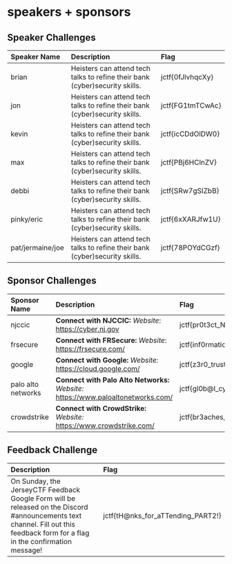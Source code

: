 # speakers + sponsors

## Speaker Challenges
| Speaker Name  | Description | Flag
|:-- | :-- | :---
| brian | Heisters can attend tech talks to refine their bank (cyber)security skills. | jctf{0fJlvhqcXy}
| jon | Heisters can attend tech talks to refine their bank (cyber)security skills. | jctf{FG1tmTCwAc}
| kevin | Heisters can attend tech talks to refine their bank (cyber)security skills. | jctf{icCDdOlDW0}
| max | Heisters can attend tech talks to refine their bank (cyber)security skills. | jctf{PBj6HClnZV}
| debbi | Heisters can attend tech talks to refine their bank (cyber)security skills. | jctf{SRw7gSIZbB}
| pinky/eric | Heisters can attend tech talks to refine their bank (cyber)security skills. | jctf{6xXARJfw1U}
| pat/jermaine/joe | Heisters can attend tech talks to refine their bank (cyber)security skills. | jctf{78POYdCGzf}

## Sponsor Challenges
| Sponsor Name | Description | Flag
|:-- | :-- | :---
| njccic | **Connect with NJCCIC:** *Website*: https://cyber.nj.gov | jctf{pr0t3ct_NJ_cyb3r_sp@C3}
| frsecure | **Connect with FRSecure:** *Website*: https://frsecure.com/ | jctf{inf0rmation_SECURITY_#1}
| google | **Connect with Google:** *Website:* https://cloud.google.com/ | jctf{z3r0_trust_infr@structure}
| palo alto networks | **Connect with Palo Alto Networks:** *Website:* https://www.paloaltonetworks.com/ | jctf{gl0b@l_cyb3rSECurity_l3@der}
| crowdstrike | **Connect with CrowdStrike:** *Website:* https://www.crowdstrike.com/ | jctf{br3aches_stop_HERE!}

## Feedback Challenge
| Description | Flag
|:-- | :--
| On Sunday, the JerseyCTF Feedback Google Form will be released on the Discord #announcements text channel. Fill out this feedback form for a flag in the  confirmation message! | jctf{tH@nks_for_aTTending_PART2!}


